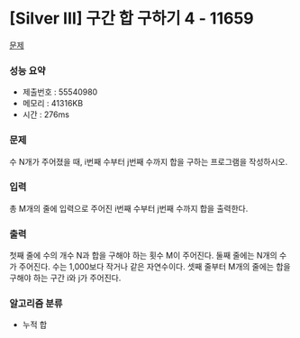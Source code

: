 # [Silver III] 구간 합 구하기 4 - 11659
<a href="https://www.acmicpc.net/problem/11659">문제</a>

### 성능 요약
- 제출번호 : 55540980	 <br>
- 메모리 : 41316KB <br>
- 시간 : 276ms

### 문제
수 N개가 주어졌을 때, i번째 수부터 j번째 수까지 합을 구하는 프로그램을 작성하시오.

### 입력
총 M개의 줄에 입력으로 주어진 i번째 수부터 j번째 수까지 합을 출력한다.

### 출력
첫째 줄에 수의 개수 N과 합을 구해야 하는 횟수 M이 주어진다. 
둘째 줄에는 N개의 수가 주어진다. 
수는 1,000보다 작거나 같은 자연수이다. 
셋째 줄부터 M개의 줄에는 합을 구해야 하는 구간 i와 j가 주어진다.

### 알고리즘 분류
- 누적 합
